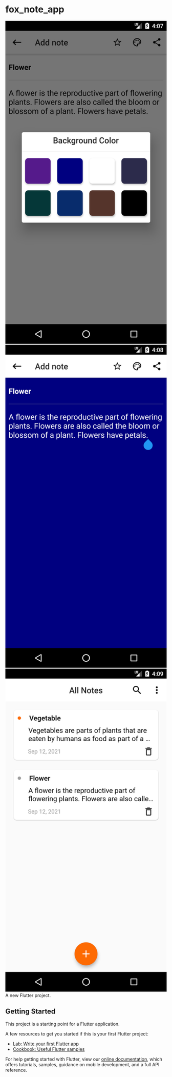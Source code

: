 # fox_note_app

![](https://github.com/austinevick/note-app/blob/main/screenshots/Screenshot_1631416068.png)
![](https://github.com/austinevick/note-app/blob/main/screenshots/Screenshot_1631416131.png)
![](https://github.com/austinevick/note-app/blob/main/screenshots/Screenshot_1631416150.png)
A new Flutter project.

## Getting Started

This project is a starting point for a Flutter application.

A few resources to get you started if this is your first Flutter project:

- [Lab: Write your first Flutter app](https://flutter.dev/docs/get-started/codelab)
- [Cookbook: Useful Flutter samples](https://flutter.dev/docs/cookbook)

For help getting started with Flutter, view our
[online documentation](https://flutter.dev/docs), which offers tutorials,
samples, guidance on mobile development, and a full API reference.
